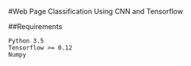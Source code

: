 #Web Page Classification Using CNN and Tensorflow

##Requirements

    Python 3.5
    Tensorflow >= 0.12
    Numpy
